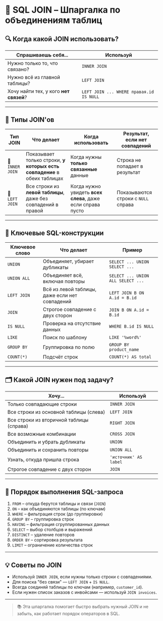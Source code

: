 # 🧩 SQL JOIN – Шпаргалка по объединениям таблиц

## 🔍 Когда какой JOIN использовать?

| Спрашиваешь себя...                     | Используй                                 |
| --------------------------------------- | ----------------------------------------- |
| Нужно только то, что связано?           | `INNER JOIN`                              |
| Нужно всё из главной таблицы?           | `LEFT JOIN`                               |
| Хочу найти тех, у кого **нет связей**?  | `LEFT JOIN ... WHERE правая.id IS NULL`  |

---

## 📘 Типы JOIN'ов

| Тип JOIN        | Что делает                                                                 | Когда использовать                                       | Результат, если нет совпадений         |
|------------------|---------------------------------------------------------------------------|----------------------------------------------------------|-----------------------------------------|
| 🔹 `INNER JOIN`  | Показывает только строки, **у которых есть совпадение** в обеих таблицах | Когда нужны **только связанные** данные                  | Строка не попадает в результат          |
| 🔸 `LEFT JOIN`   | Все строки из **левой таблицы**, даже без совпадений в правой            | Когда нужно увидеть **всех слева**, даже если справа пусто | Показываются строки с `NULL` справа     |

---

## 🔧 Ключевые SQL-конструкции

| Ключевое слово | Что делает                                        | Пример                              |
|----------------|---------------------------------------------------|-------------------------------------|
| `UNION`        | Объединяет, убирает дубликаты                     | `SELECT ... UNION SELECT ...`       |
| `UNION ALL`    | Объединяет всё, включая повторы                   | `SELECT ... UNION ALL SELECT ...`   |
| `LEFT JOIN`    | Всё из левой таблицы, даже если нет совпадений    | `LEFT JOIN B ON A.id = B.id`        |
| `JOIN`         | Строгое совпадение с двух сторон                  | `JOIN B ON A.id = B.id`             |
| `IS NULL`      | Проверка на отсутствие данных                     | `WHERE B.id IS NULL`                |
| `LIKE`         | Поиск по шаблону                                  | `LIKE '%word%'`                     |
| `GROUP BY`     | Группировка по полю                               | `GROUP BY product_name`             |
| `COUNT(*)`     | Подсчёт строк                                     | `COUNT(*) AS total`                 |

---

## 🗂️ Какой JOIN нужен под задачу?

| Хочу...                                  | Используй             |
|------------------------------------------|------------------------|
| Только совпадающие строки                | `INNER JOIN`          |
| Все строки из основной таблицы (слева)   | `LEFT JOIN`           |
| Все строки из вторичной таблицы (справа) | `RIGHT JOIN`          |
| Все возможные комбинации                 | `CROSS JOIN`          |
| Объединить и убрать дубликаты            | `UNION`               |
| Объединить и сохранить повторы           | `UNION ALL`           |
| Узнать, откуда пришла строка             | `'источник' AS label` |
| Строгое совпадение с двух сторон         | `JOIN`                |

---

## 🧠 Порядок выполнения SQL-запроса

1. `FROM` – откуда берутся таблицы и связи (`JOIN`)
2. `ON` – как объединяются таблицы (по ключам)
3. `WHERE` – фильтрация строк (до группировки)
4. `GROUP BY` – группировка строк
5. `HAVING` – фильтрация сгруппированных данных
6. `SELECT` – выбор столбцов и выражений
7. `DISTINCT` – удаление повторов
8. `ORDER BY` – сортировка результата
9. `LIMIT` – ограничение количества строк

---

## 💡 Советы по JOIN

- Используй `INNER JOIN`, если нужны только строки с совпадениями.
- Для поиска "без связи" — `LEFT JOIN` + `IS NULL`.
- Всегда соединяй таблицы по ключам (например, `customer_id`).
- Если нужен список заказов с инвойсами — используй `JOIN invoices`.

---

> 📚 Эта шпаргалка помогает быстро выбрать нужный JOIN и не забыть, как работает порядок операторов в SQL.
